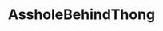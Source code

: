 ---
title: AssholeBehindThong
crosslinks:
- nsfw
- Asshole_Lover
- u_imguralbumbot
- Dollywinks
- Ellie_Silk
- livven
- myult1mateischarging
- youtubefactsbot
- solesandholes
- ButtholeSlip
- PussyWedgie
- ButtsAndBareFeet
- pawg
- toysheldinplace
- youtubot
- suctiondildos
- Eliza_cs
- BonerMaterial
- Brownasshole
- RemyLaCroix
---